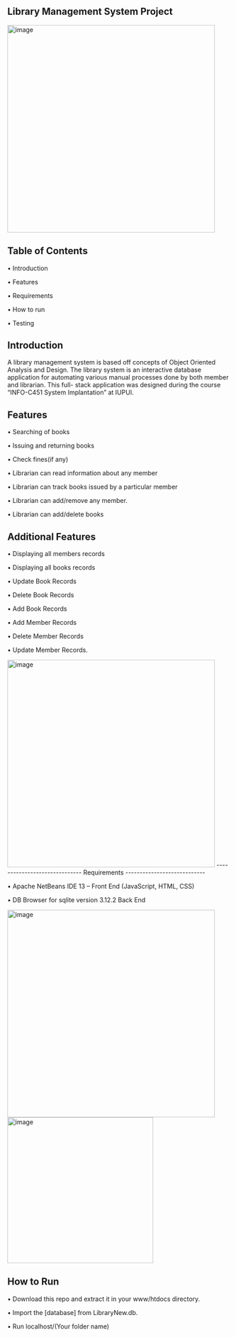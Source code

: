 Library Management System Project 
-------------------------------
<img width="468" alt="image" src="https://user-images.githubusercontent.com/93413757/166240399-4dd7ed3c-f61a-4feb-ae68-7212eee1e26e.png">

Table of Contents
----------------------------

•	Introduction

• Features 

•	Requirements

•	How to run

•	Testing

Introduction 
----------------------------
A library management system is based off concepts of Object Oriented Analysis and Design. The library system is an interactive database application for automating various manual processes done by both member and librarian. This full- stack application was designed during the course  “INFO-C451 System Implantation” at IUPUI.

Features
--------------------

•	Searching of books

•	Issuing and returning books

•	Check fines(if any)

•	Librarian can read information about any member

•	Librarian can track books issued by a particular member

•	Librarian can add/remove any member.

•	Librarian can add/delete books

Additional Features
-------------------------

•	Displaying all members records

•	Displaying all books records

•	Update Book Records

•	Delete Book Records

•	Add Book Records

•	Add Member Records

•	Delete Member Records

•	Update Member Records.

<img width="468" alt="image" src="https://user-images.githubusercontent.com/93413757/166240580-56d73e4f-1961-402a-9af4-aafb93f454c8.png">
------------------------------ 
Requirements
----------------------------

•	Apache NetBeans IDE 13 – Front End (JavaScript, HTML, CSS)

•	DB Browser for sqlite version 3.12.2 Back End 

<img width="468" alt="image" src="https://user-images.githubusercontent.com/93413757/166240785-86915b69-422e-4854-ba38-355da1211923.png">
<img width="329" alt="image" src="https://user-images.githubusercontent.com/93413757/166240815-3fc28ebf-f168-4634-abbc-708280562f1f.png">

How to Run
-----------------------------------------
•	Download this repo and extract it in your www/htdocs directory.

•	Import the [database] from LibraryNew.db.

•	Run localhost/(Your folder name)




